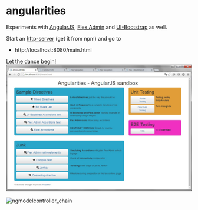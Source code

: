 # angularities
Experiments with [AngularJS](https://angularjs.org/), [Flex Admin](https://wrapbootstrap.com/theme/flex-admin-responsive-admin-template-WB032SCB1) and [UI-Bootstrap](https://angular-ui.github.io/bootstrap/) as well.

Start an [http-server](https://www.npmjs.com/package/http-server) (get it from npm) and go to 
- http://localhost:8080/main.html

Let the dance begin!
![main.html](https://raw.githubusercontent.com/Muzietto/angularities/master/img/main.html.jpg)


![ngmodelcontroller_chain](https://cloud.githubusercontent.com/assets/2652413/12366254/501dbc1c-bbda-11e5-8543-6c717d60ed17.jpg)
